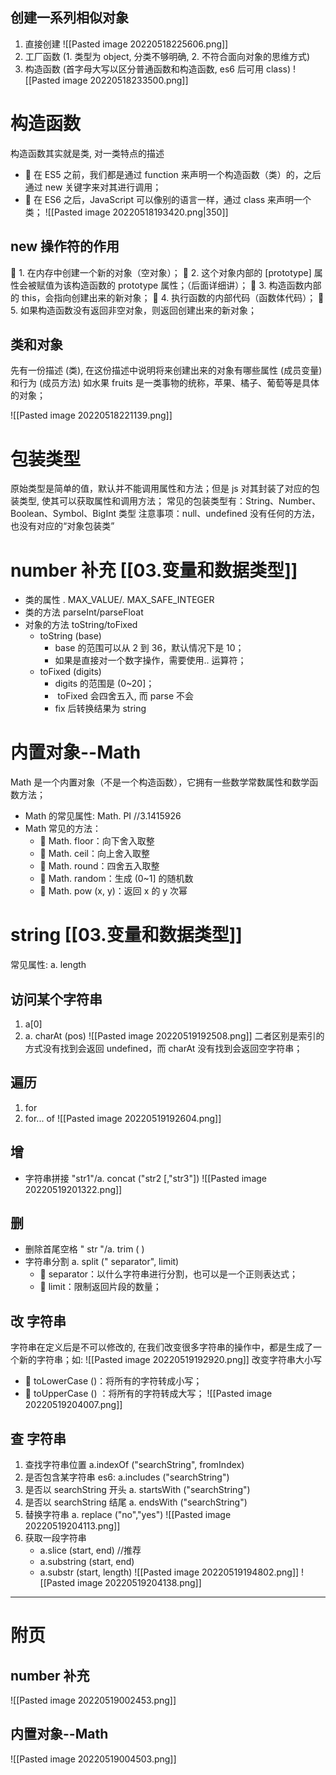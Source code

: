 ## 创建一系列相似对象
1. 直接创建 ![[Pasted image 20220518225606.png]]
2. 工厂函数 (1. 类型为 object, 分类不够明确, 2. 不符合面向对象的思维方式)
3. 构造函数  (首字母大写以区分普通函数和构造函数,  es6 后可用 class)
![[Pasted image 20220518233500.png]]
# 构造函数
构造函数其实就是类, 对一类特点的描述
-  在 ES5 之前，我们都是通过 function 来声明一个构造函数（类）的，之后通过 new 关键字来对其进行调用； 
-  在 ES6 之后，JavaScript 可以像别的语言一样，通过 class 来声明一个类；
![[Pasted image 20220518193420.png|350]]
## new 操作符的作用
 1. 在内存中创建一个新的对象（空对象）； 
 2. 这个对象内部的 [prototype] 属性会被赋值为该构造函数的 prototype 属性；（后面详细讲）；
 3. 构造函数内部的 this，会指向创建出来的新对象；
 4. 执行函数的内部代码（函数体代码）；
 5. 如果构造函数没有返回非空对象，则返回创建出来的新对象；
## 类和对象
先有一份描述 (类), 在这份描述中说明将来创建出来的对象有哪些属性 (成员变量) 和行为 (成员方法)
如水果 fruits 是一类事物的统称，苹果、橘子、葡萄等是具体的对象；
 
![[Pasted image 20220518221139.png]]

# 包装类型
原始类型是简单的值，默认并不能调用属性和方法；但是 js 对其封装了对应的包装类型, 使其可以获取属性和调用方法；
常见的包装类型有：String、Number、Boolean、Symbol、BigInt 类型
注意事项：null、undefined 没有任何的方法，也没有对应的“对象包装类”

# number 补充  [[03.变量和数据类型]]
- 类的属性      . MAX_VALUE/. MAX_SAFE_INTEGER
- 类的方法       parseInt/parseFloat
- 对象的方法    toString/toFixed
	- toString (base) 
		- base 的范围可以从 2 到 36，默认情况下是 10；
		- 如果是直接对一个数字操作，需要使用.. 运算符；
	- toFixed (digits)
		- digits 的范围是 (0~20]；
		-  toFixed 会四舍五入, 而 parse 不会
		- fix 后转换结果为 string


# 内置对象--Math
Math 是一个内置对象（不是一个构造函数），它拥有一些数学常数属性和数学函数方法；
- Math 的常见属性: Math. PI  //3.1415926
- Math 常见的方法： 
	-  Math. floor：向下舍入取整 
	-  Math. ceil：向上舍入取整 
	-  Math. round：四舍五入取整 
	-  Math. random：生成 (0~1] 的随机数
	-  Math. pow (x, y)：返回 x 的 y 次幂


# string  [[03.变量和数据类型]]
常见属性: a. length
## 访问某个字符串
 1. a[0]
 2. a. charAt (pos)
![[Pasted image 20220519192508.png]]
二者区别是索引的方式没有找到会返回 undefined，而 charAt 没有找到会返回空字符串；

## 遍历
1. for
2. for... of
![[Pasted image 20220519192604.png]]
## 增
- 字符串拼接  "str1"/a. concat ("str2 [,"str3"])
![[Pasted image 20220519201322.png]]
## 删
- 删除首尾空格  "    str    "/a. trim ( )
- 字符串分割  a. split (" separator", limit)
	-  separator：以什么字符串进行分割，也可以是一个正则表达式； 
	-  limit：限制返回片段的数量；

## 改  字符串
字符串在定义后是不可以修改的, 在我们改变很多字符串的操作中，都是生成了一个新的字符串；如:
![[Pasted image 20220519192920.png]]
 改变字符串大小写
-  toLowerCase ()：将所有的字符转成小写； 
-  toUpperCase () ：将所有的字符转成大写；
![[Pasted image 20220519204007.png]]

## 查   字符串
1. 查找字符串位置
a.indexOf ("searchString", fromIndex)
2. 是否包含某字符串
es6:  a.includes ("searchString")
3. 是否以 searchString 开头
a. startsWith ("searchString")
4. 是否以 searchString 结尾
a. endsWith ("searchString")
5. 替换字符串
a. replace ("no","yes") ![[Pasted image 20220519204113.png]]
6. 获取一段字符串
	- a.slice (start, end)   //推荐
	- a.substring (start, end)
	- a.substr (start, length)
![[Pasted image 20220519194802.png]]
![[Pasted image 20220519204138.png]]




----
# 附页
## number 补充

![[Pasted image 20220519002453.png]]
## 内置对象--Math
![[Pasted image 20220519004503.png]]